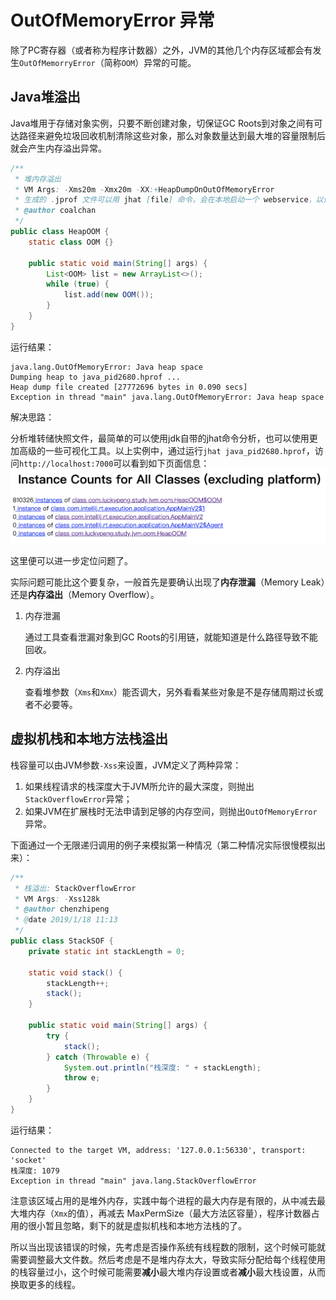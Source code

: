 # OutOfMemoryError 异常

除了PC寄存器（或者称为程序计数器）之外，JVM的其他几个内存区域都会有发生`OutOfMemorryError`（简称`OOM`）异常的可能。

## Java堆溢出

Java堆用于存储对象实例，只要不断创建对象，切保证GC Roots到对象之间有可达路径来避免垃圾回收机制清除这些对象，那么对象数量达到最大堆的容量限制后就会产生内存溢出异常。

```java
/**
 * 堆内存溢出
 * VM Args: -Xms20m -Xmx20m -XX:+HeapDumpOnOutOfMemoryError
 * 生成的 .jprof 文件可以用 jhat [file] 命令，会在本地启动一个 webservice，以便进一步定位问题
 * @author coalchan
 */
public class HeapOOM {
    static class OOM {}

    public static void main(String[] args) {
        List<OOM> list = new ArrayList<>();
        while (true) {
            list.add(new OOM());
        }
    }
}
```

运行结果：

```
java.lang.OutOfMemoryError: Java heap space
Dumping heap to java_pid2680.hprof ...
Heap dump file created [27772696 bytes in 0.090 secs]
Exception in thread "main" java.lang.OutOfMemoryError: Java heap space
```

解决思路：

分析堆转储快照文件，最简单的可以使用jdk自带的jhat命令分析，也可以使用更加高级的一些可视化工具。以上实例中，通过运行`jhat java_pid2680.hprof`，访问`http://localhost:7000`可以看到如下页面信息：
![](../img/jvm-heap-jhat.png)

这里便可以进一步定位问题了。

实际问题可能比这个要复杂，一般首先是要确认出现了**内存泄漏**（Memory Leak）还是**内存溢出**（Memory Overflow）。

1. 内存泄漏

   通过工具查看泄漏对象到GC Roots的引用链，就能知道是什么路径导致不能回收。

2. 内存溢出

   查看堆参数（`Xms`和`Xmx`）能否调大，另外看看某些对象是不是存储周期过长或者不必要等。

## 虚拟机栈和本地方法栈溢出

栈容量可以由JVM参数`-Xss`来设置，JVM定义了两种异常：

1. 如果线程请求的栈深度大于JVM所允许的最大深度，则抛出`StackOverflowError`异常；
2. 如果JVM在扩展栈时无法申请到足够的内存空间，则抛出`OutOfMemoryError`异常。

下面通过一个无限递归调用的例子来模拟第一种情况（第二种情况实际很慢模拟出来）：

```java
/**
 * 栈溢出: StackOverflowError
 * VM Args: -Xss128k
 * @author chenzhipeng
 * @date 2019/1/18 11:13
 */
public class StackSOF {
    private static int stackLength = 0;

    static void stack() {
        stackLength++;
        stack();
    }

    public static void main(String[] args) {
        try {
            stack();
        } catch (Throwable e) {
            System.out.println("栈深度: " + stackLength);
            throw e;
        }
    }
}
```

运行结果：

```
Connected to the target VM, address: '127.0.0.1:56330', transport: 'socket'
栈深度: 1079
Exception in thread "main" java.lang.StackOverflowError
```

注意该区域占用的是堆外内存，实践中每个进程的最大内存是有限的，从中减去最大堆内存（`Xmx`的值），再减去 MaxPermSize（最大方法区容量），程序计数器占用的很小暂且忽略，剩下的就是虚拟机栈和本地方法栈的了。

所以当出现该错误的时候，先考虑是否操作系统有线程数的限制，这个时候可能就需要调整最大文件数。然后考虑是不是堆内存太大，导致实际分配给每个线程使用的栈容量过小，这个时候可能需要**减小**最大堆内存设置或者**减小**最大栈设置，从而换取更多的线程。

